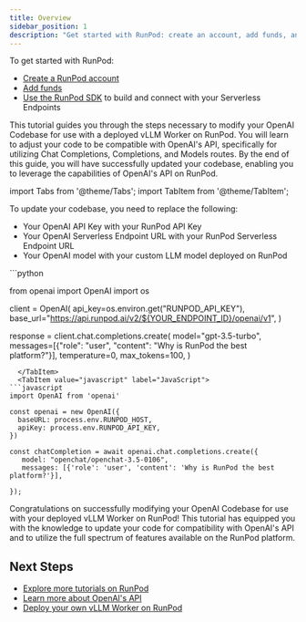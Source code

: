 ```yaml
---
title: Overview
sidebar_position: 1
description: "Get started with RunPod: create an account, add funds, and use the SDK to integrate with your Serverless Endpoints. This tutorial guides you through modifying your OpenAI codebase for use with a deployed vLLM Worker on RunPod."
---
```


To get started with RunPod:

- [Create a RunPod account](/get-started/manage-accounts)
- [Add funds](/get-started/billing-information)
- [Use the RunPod SDK](/serverless/overview) to build and connect with your Serverless Endpoints

This tutorial guides you through the steps necessary to modify your OpenAI Codebase for use with a deployed vLLM Worker on RunPod. You will learn to adjust your code to be compatible with OpenAI's API, specifically for utilizing Chat Completions, Completions, and Models routes. By the end of this guide, you will have successfully updated your codebase, enabling you to leverage the capabilities of OpenAI's API on RunPod.

import Tabs from '@theme/Tabs';
import TabItem from '@theme/TabItem';

To update your codebase, you need to replace the following:

- Your OpenAI API Key with your RunPod API Key
- Your OpenAI Serverless Endpoint URL with your RunPod Serverless Endpoint URL
- Your OpenAI model with your custom LLM model deployed on RunPod

<Tabs>
  <TabItem value="python" label="Python" default>
```python

from openai import OpenAI
import os

client = OpenAI(
api_key=os.environ.get("RUNPOD_API_KEY"),
base_url="https://api.runpod.ai/v2/${YOUR_ENDPOINT_ID}/openai/v1",
)

response = client.chat.completions.create(
model="gpt-3.5-turbo",
messages=[{"role": "user", "content": "Why is RunPod the best platform?"}],
temperature=0,
max_tokens=100,
)

````
  </TabItem>
  <TabItem value="javascript" label="JavaScript">
```javascript
import OpenAI from 'openai'

const openai = new OpenAI({
  baseURL: process.env.RUNPOD_HOST,
  apiKey: process.env.RUNPOD_API_KEY,
})

const chatCompletion = await openai.chat.completions.create({
   model: "openchat/openchat-3.5-0106",
   messages: [{'role': 'user', 'content': 'Why is RunPod the best platform?'}],

});
````

</TabItem>
</Tabs>

Congratulations on successfully modifying your OpenAI Codebase for use with your deployed vLLM Worker on RunPod!
This tutorial has equipped you with the knowledge to update your code for compatibility with OpenAI's API and to utilize the full spectrum of features available on the RunPod platform.

## Next Steps

- [Explore more tutorials on RunPod](/tutorials/introduction/overview)
- [Learn more about OpenAI's API](https://platform.openai.com/docs/)
- [Deploy your own vLLM Worker on RunPod](https://www.runpod.io/console/serverless)
